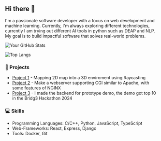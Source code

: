 ## Hi there 👋
I'm a passionate software developer with a focus on web development and machine learning. Currently, I'm always exploring different technologies, currently I am trying out different AI tools in python such as DEAP and NLP. My goal is to build impactful software that solves real-world problems.

![Your GitHub Stats](https://github-readme-stats.vercel.app/api?username=JoshuaNgerng&show_icons=true&count_private=true)

![Top Langs](https://github-readme-stats.vercel.app/api/top-langs/?username=JoshuaNgerng&langs_count=7)

### 🚀 Projects
- [Project 1](https://github.com/JoshuaNgerng/3dDa2d) - Mapping 2D map into a 3D enviroment using Raycasting
- [Project 2](https://github.com/JoshuaNgerng/Webserv_PLS) - Make a webserver supporting CGI similar to Apache, with some features of NGINX
- [Project 3](https://github.com/Zyeoh883/Bridg3_Hackathon) - I made the backend for prototype demo, the demo got top 10 in the Bridg3 Hackathon 2024

### 💻 Skills
- Programming Languages: C/C++, Python, JavaScript, TypeScript
- Web-Frameworks: React, Express, Django
- Tools: Docker, Git


<!--
**JoshuaNgerng/JoshuaNgerng** is a ✨ _special_ ✨ repository because its `README.md` (this file) appears on your GitHub profile.

Here are some ideas to get you started:


- 🔭 I’m currently working on ...
- 🌱 I’m currently learning ...
- 👯 I’m looking to collaborate on ...
- 🤔 I’m looking for help with ...
- 💬 Ask me about ...
- 📫 How to reach me: ...
- 😄 Pronouns: ...
- ⚡ Fun fact: ...
-->
